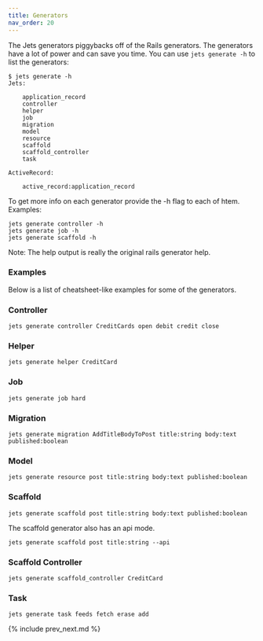 ```yaml
---
title: Generators
nav_order: 20
---
```


The Jets generators piggybacks off of the Rails generators. The generators have a lot of power and can save you time. You can use `jets generate -h` to list the generators:

    $ jets generate -h
    Jets:

        application_record
        controller
        helper
        job
        migration
        model
        resource
        scaffold
        scaffold_controller
        task

    ActiveRecord:

        active_record:application_record

To get more info on each generator provide the -h flag to each of htem. Examples:

    jets generate controller -h
    jets generate job -h
    jets generate scaffold -h

Note: The help output is really the original rails generator help.

### Examples

Below is a list of cheatsheet-like examples for some of the generators.

### Controller

    jets generate controller CreditCards open debit credit close

### Helper

    jets generate helper CreditCard

### Job

    jets generate job hard

### Migration

    jets generate migration AddTitleBodyToPost title:string body:text published:boolean

### Model

    jets generate resource post title:string body:text published:boolean

### Scaffold

    jets generate scaffold post title:string body:text published:boolean

The scaffold generator also has an api mode.

    jets generate scaffold post title:string --api

### Scaffold Controller

    jets generate scaffold_controller CreditCard

### Task

    jets generate task feeds fetch erase add

{% include prev_next.md %}
